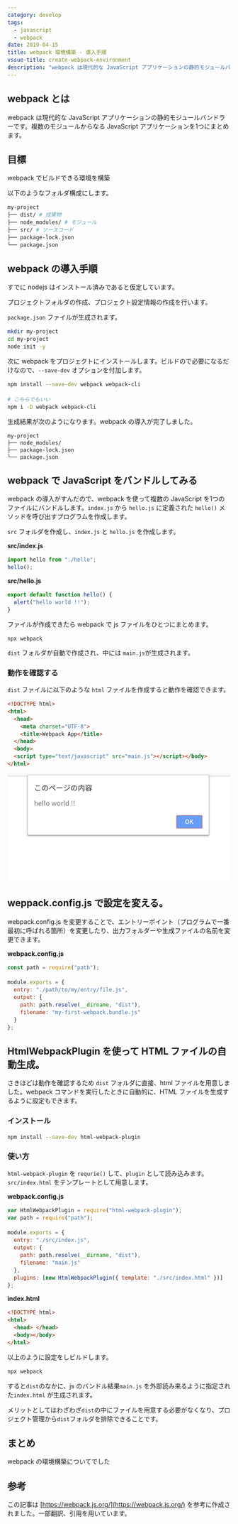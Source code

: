 ```yaml
---
category: develop
tags:
  - javascript
  - webpack
date: 2019-04-15
title: webpack 環境構築 - 導入手順
vssue-title: create-webpack-environment
description: "webpack は現代的な JavaScript アプリケーションの静的モジュールバンドラーです。複数のモジュールからなる JavaScript アプリケーションを一つにまとめます。環境構築編です"
---
```


## webpack とは

webpack は現代的な JavaScript アプリケーションの静的モジュールバンドラーです。複数のモジュールからなる JavaScript アプリケーションを1つにまとめます。

## 目標

webpack でビルドできる環境を構築

以下のようなフォルダ構成にします。

```bash
my-project
├── dist/ # 成果物
├── node_modules/ # モジュール
├── src/ # ソースコード
├── package-lock.json
└── package.json
```

## webpack の導入手順

すでに nodejs はインストール済みであると仮定しています。

プロジェクトフォルダの作成、プロジェクト設定情報の作成を行います。

`package.json` ファイルが生成されます。

```bash
mkdir my-project
cd my-project
node init -y
```

次に webpack をプロジェクトにインストールします。ビルドので必要になるだけなので、`--save-dev` オプションを付加します。

```bash
npm install --save-dev webpack webpack-cli

# こちらでもいい
npm i -D webpack webpack-cli
```

生成結果が次のようになります。webpack の導入が完了しました。

```
my-project
├── node_modules/
├── package-lock.json
└── package.json
```

## webpack で JavaScript をバンドルしてみる

webpack の導入がすんだので、webpack を使って複数の JavaScript を1つのファイルにバンドルします。`index.js` から `hello.js` に定義された `hello()` メソッドを呼び出すプログラムを作成します。

`src` フォルダを作成し、`index.js` と `hello.js` を作成します。

**src/index.js**

```js
import hello from "./hello";
hello();
```

**src/hello.js**

```js
export default function hello() {
  alert("hello world !!");
}
```

ファイルが作成できたら webpack で js ファイルをひとつにまとめます。

```
npx webpack
```

`dist` フォルダが自動で作成され、中には `main.js`が生成されます。

### 動作を確認する

`dist` ファイルに以下のような `html` ファイルを作成すると動作を確認できます。

```HTML
<!DOCTYPE html>
<html>
  <head>
    <meta charset="UTF-8">
    <title>Webpack App</title>
  </head>
  <body>
  <script type="text/javascript" src="main.js"></script></body>
</html>
```

![hello world](images/hello-world.png)

## weppack.config.js で設定を変える。

webpack.config.js を変更することで、エントリーポイント（プログラムで一番最初に呼ばれる箇所）を変更したり、出力フォルダーや生成ファイルの名前を変更できます。

**webpack.config.js**

```js
const path = require("path");

module.exports = {
  entry: "./path/to/my/entry/file.js",
  output: {
    path: path.resolve(__dirname, "dist"),
    filename: "my-first-webpack.bundle.js"
  }
};
```

## HtmlWebpackPlugin を使って HTML ファイルの自動生成。

さきほどは動作を確認するため `dist` フォルダに直接、html ファイルを用意しました。webpack コマンドを実行したときに自動的に、HTML ファイルを生成するように設定もできます。

### インストール

```bash
npm install --save-dev html-webpack-plugin
```

### 使い方

`html-webpack-plugin` を `requrie()` して、`plugin` として読み込みます。
`src/index.html` をテンプレートとして用意します。

**webpack.config.js**

```js
var HtmlWebpackPlugin = require("html-webpack-plugin");
var path = require("path");

module.exports = {
  entry: "./src/index.js",
  output: {
    path: path.resolve(__dirname, "dist"),
    filename: "main.js"
  },
  plugins: [new HtmlWebpackPlugin({ template: "./src/index.html" })]
};
```

**index.html**

```html
<!DOCTYPE html>
<html>
  <head> </head>
  <body></body>
</html>
```

以上のように設定をしビルドします。

```bash
npx webpack
```

すると`dist`のなかに、js のバンドル結果`main.js` を外部読み来るように指定された`index.html` が生成されます。

メリットとしてはわざわざ`dist`の中にファイルを用意する必要がなくなり、プロジェクト管理から`dist`フォルダを排除できることです。

## まとめ

webpack の環境構築についてでした

## 参考

この記事は [https://webpack.js.org/](https://webpack.js.org/) を参考に作成されました。一部翻訳、引用を用いています。
